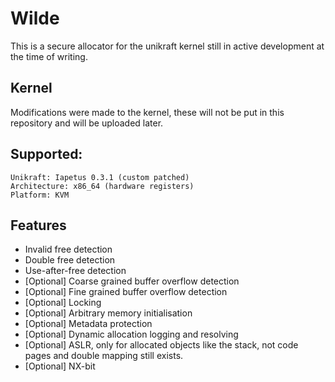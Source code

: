 # Wilde

This is a secure allocator for the unikraft kernel still in active development
at the time of writing.

## Kernel

Modifications were made to the kernel, these will not be put in this repository and
will be uploaded later.

## Supported:

```
Unikraft: Iapetus 0.3.1 (custom patched)
Architecture: x86_64 (hardware registers)
Platform: KVM
```

## Features

- Invalid free detection
- Double free detection
- Use-after-free detection
- [Optional] Coarse grained buffer overflow detection
- [Optional] Fine grained buffer overflow detection
- [Optional] Locking
- [Optional] Arbitrary memory initialisation
- [Optional] Metadata protection
- [Optional] Dynamic allocation logging and resolving
- [Optional] ASLR, only for allocated objects like the stack, not code pages and double mapping still exists.
- [Optional] NX-bit
